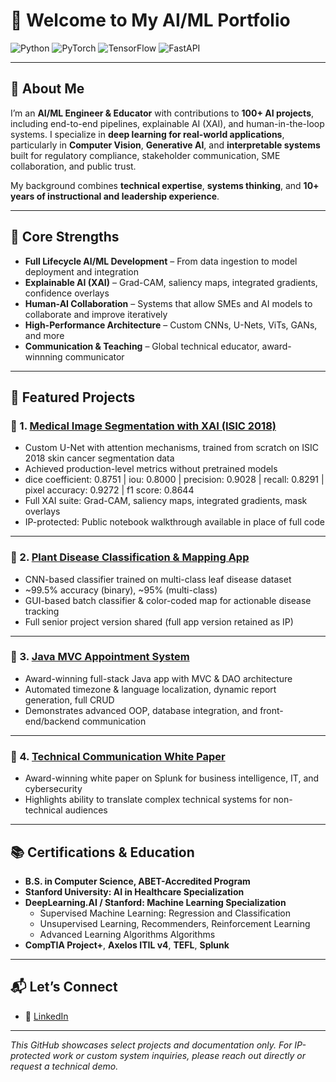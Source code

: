 # 👋 Welcome to My AI/ML Portfolio

![Python](https://img.shields.io/badge/Python-3776AB?style=for-the-badge&logo=python&logoColor=white)
![PyTorch](https://img.shields.io/badge/PyTorch-EE4C2C?style=for-the-badge&logo=pytorch&logoColor=white)
![TensorFlow](https://img.shields.io/badge/TensorFlow-FF6F00?style=for-the-badge&logo=tensorflow&logoColor=white)
![FastAPI](https://img.shields.io/badge/FastAPI-009688?style=for-the-badge&logo=fastapi&logoColor=white)

---

## 🧠 About Me

I’m an **AI/ML Engineer & Educator** with contributions to **100+ AI projects**, including end-to-end pipelines, explainable AI (XAI), and human-in-the-loop systems. I specialize in **deep learning for real-world applications**, particularly in **Computer Vision**, **Generative AI**, and **interpretable systems** built for regulatory compliance, stakeholder communication, SME collaboration, and public trust. 

My background combines **technical expertise**, **systems thinking**, and **10+ years of instructional and leadership experience**. 

---

## 💼 Core Strengths

- **Full Lifecycle AI/ML Development** – From data ingestion to model deployment and integration
- **Explainable AI (XAI)** – Grad-CAM, saliency maps, integrated gradients, confidence overlays
- **Human-AI Collaboration** – Systems that allow SMEs and AI models to collaborate and improve iteratively
- **High-Performance Architecture** – Custom CNNs, U-Nets, ViTs, GANs, and more
- **Communication & Teaching** – Global technical educator, award-winnning communicator

---

## 🚀 Featured Projects

### 🔬 1. [Medical Image Segmentation with XAI (ISIC 2018)](link-to-project-or-summary)

- Custom U-Net with attention mechanisms, trained from scratch on ISIC 2018 skin cancer segmentation data
- Achieved production-level metrics without pretrained models
- dice coefficient: 0.8751 | iou: 0.8000 | precision: 0.9028 | recall: 0.8291 | pixel accuracy: 0.9272 | f1 score: 0.8644
- Full XAI suite: Grad-CAM, saliency maps, integrated gradients, mask overlays
- IP-protected: Public notebook walkthrough available in place of full code

---

### 🌾 2. [Plant Disease Classification & Mapping App](link-to-senior-project)

- CNN-based classifier trained on multi-class leaf disease dataset
- ~99.5% accuracy (binary), ~95% (multi-class)
- GUI-based batch classifier & color-coded map for actionable disease tracking
- Full senior project version shared (full app version retained as IP)

---

### 🧩 3. [Java MVC Appointment System](link-to-repo)

- Award-winning full-stack Java app with MVC & DAO architecture
- Automated timezone & language localization, dynamic report generation, full CRUD
- Demonstrates advanced OOP, database integration, and front-end/backend communication

---

### 📝 4. [Technical Communication White Paper](link-to-repo)

- Award-winning white paper on Splunk for business intelligence, IT, and cybersecurity
- Highlights ability to translate complex technical systems for non-technical audiences

---

## 📚 Certifications & Education

- **B.S. in Computer Science, ABET-Accredited Program** 
- **Stanford University: AI in Healthcare Specialization** 
- **DeepLearning.AI / Stanford: Machine Learning Specialization** 
  - Supervised Machine Learning: Regression and Classification
  - Unsupervised Learning, Recommenders, Reinforcement Learning
  - Advanced Learning Algorithms Algorithms
- **CompTIA Project+**, **Axelos ITIL v4**, **TEFL**, **Splunk**

---

## 📬 Let’s Connect

- 💼 [LinkedIn](https://www.linkedin.com/in/jeffrey-lynch-350930348)

---

_This GitHub showcases select projects and documentation only. For IP-protected work or custom system inquiries, please reach out directly or request a technical demo._
